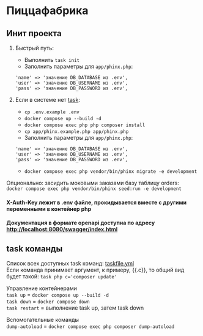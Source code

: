 # Пиццафабрика

## Инит проекта

1. Быстрый путь:
    - Выполнить `task init`
    - Заполнить параметры для `app/phinx.php`:
   ```
   'name' => 'значение DB_DATABASE из .env',
   'user' => 'значение DB_USERNAME из .env',
   'pass' => 'значение DB_PASSWORD из .env',
   ```

2. Если в системе нет [task](https://taskfile.dev/):
    - `cp .env.example .env`
    - `docker compose up --build -d`
    - `docker compose exec php php composer install`
    - `cp app/phinx.example.php app/phinx.php`
    - Заполнить параметры для `app/phinx.php`:
   ```
   'name' => 'значение DB_DATABASE из .env',
   'user' => 'значение DB_USERNAME из .env',
   'pass' => 'значение DB_PASSWORD из .env',
   ```
    - `docker compose exec php vendor/bin/phinx migrate -e development`

Опционально: засидить моковыми заказами базу таблицу orders:  
`docker compose exec php vendor/bin/phinx seed:run -e development`

#### X-Auth-Key лежит в .env файле, прокидывается вместе с другими переменными в контейнер php  
#### Документация в формате openapi доступна по адресу [http://localhost:8080/swagger/index.html](http://localhost:8080/swagger/index.html)

## task команды
Список всех доступных task команд: [taskfile.yml](taskfile.yml)  
Если команда принимает аргумент, к примеру, {{.c}}, то общий вид будет такой: `task php c='composer update'`

Управление контейнерами  
`task up` = `docker compose up --build -d`  
`task down` = `docker compose down`  
`task restart` = выполнение task up, затем task down

Вспомогательные команды  
`dump-autoload` = `docker compose exec php composer dump-autoload`
